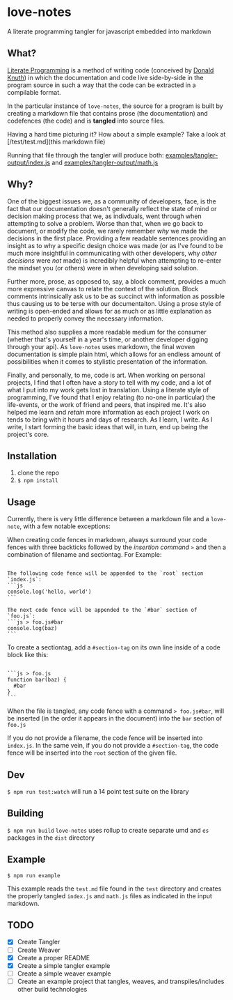 # love-notes
A literate programming tangler for javascript embedded into markdown

## What?
[Literate Programming](https://en.wikipedia.org/wiki/Literate_programming) is a method of writing code (conceived by [Donald Knuth](https://en.wikipedia.org/wiki/Donald_Knuth)) in which the documentation and code live side-by-side in the program source in such a way that the code can be extracted in a compilable format.

In the particular instance of `love-notes`, the source for a program is built by creating a markdown file that contains prose (the documentation) and codefences (the code) and is **tangled** into source files.

Having a hard time picturing it? How about a simple example? Take a look at [/test/test.md](this markdown file)

Running that file through the tangler will produce both: [examples/tangler-output/index.js](index.js) and [examples/tangler-output/math.js](math.js)

## Why?
One of the biggest issues we, as a community of developers, face, is the fact that our documentation doesn't generally reflect the state of mind or decision making process that we, as indivduals, went through when attempting to solve a problem. Worse than that, when we go back to document, or modify the code, we rarely remember *why* we made the decisions in the first place. Providing a few readable sentences providing an insight as to why a specific design choice was made (or as I've found to be much more insightful in communicating with other developers, why *other decisions* were *not* made) is incredibly helpful when attempting to re-enter the mindset you (or others) were in when developing said solution.

Further more, prose, as opposed to, say, a block comment, provides a much more expressive canvas to relate the context of the solution. Block comments intrinsically ask us to be as succinct with information as possible thus causing us to be terse with our documentaiton. Using a prose style of writing is open-ended and allows for as much or as little explanation as needed to properly convey the necessary information.

This method also supplies a more readable medium for the consumer (whether that's yourself in a year's time, or another developer digging through your api). As `love-notes` uses markdown, the final woven documentation is simple plain html, which allows for an endless amount of possibilities when it comes to stylistic presentation of the information.

Finally, and personally, to me, code is art. When working on personal projects, I find that I often have a story to tell with my code, and a lot of what I put into my work gets lost in translation. Using a literate style of programming, I've found that I enjoy relating (to no-one in particular) the life-events, or the work of friend and peers, that inspired me. It's also helped me learn and *retain* more information as each project I work on tends to bring with it hours and days of research. As I learn, I write. As I write, I start forming the basic ideas that will, in turn, end up being the project's core.

## Installation
1. clone the repo
2. `$ npm install`


## Usage
Currently, there is very little difference between a markdown file and a `love-note`, with a few notable exceptions:

When creating code fences in markdown, always surround your code fences with three backticks followed by the *insertion command* `>` and then a combination of filename and sectiontag. For Example:

<pre lang="no-highlight"><code>
The following code fence will be appended to the `root` section `index.js`:
```js
console.log('hello, world')
```

The next code fence will be appended to the `#bar` section of `foo.js`:
```js > foo.js#bar
console.log(baz)
```
</code></pre>

To create a sectiontag, add a `#section-tag` on its own line inside of a code block like this:

<pre lang="no-highlight"><code>
```js > foo.js
function bar(baz) {
  #bar
}
```
</code></pre>
When the file is tangled, any code fence with a command `> foo.js#bar`, will be inserted (in the order it appears in the document) into the `bar` section of `foo.js`

If you do not provide a filename, the code fence will be inserted into `index.js`. In the same vein, if you do not provide a `#section-tag`, the code fence will be inserted into the `root` section of the given file.


## Dev
`$ npm run test:watch` will run a 14 point test suite on the library

## Building
`$ npm run build`
`love-notes` uses rollup to create separate umd and `es` packages in the `dist` directory


## Example
`$ npm run example`

This example reads the `test.md` file found in the `test` directory and creates the properly tangled `index.js` and `math.js` files as indicated in the input markdown.



## TODO
- [x] Create Tangler
- [ ] Create Weaver
- [x] Create a proper README
- [x] Create a simple tangler example
- [ ] Create a simple weaver example
- [ ] Create an example project that tangles, weaves, and transpiles/includes other build technologies
